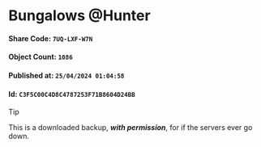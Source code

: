 # Bungalows @Hunter

#### Share Code: ```7UQ-LXF-W7N```
#### Object Count: ```1086```
#### Published at: ```25/04/2024 01:04:58```
#### Id: ```C3F5C00C4D8C4787253F71B8604D24BB```

> [!TIP]
> This is a downloaded backup, ***with permission***, for if the servers ever go down.
